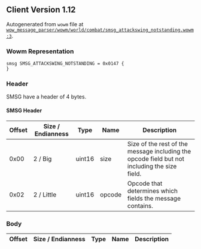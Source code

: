 ## Client Version 1.12

Autogenerated from `wowm` file at [`wow_message_parser/wowm/world/combat/smsg_attackswing_notstanding.wowm:3`](https://github.com/gtker/wow_messages/tree/main/wow_message_parser/wowm/world/combat/smsg_attackswing_notstanding.wowm#L3).

### Wowm Representation
```rust,ignore
smsg SMSG_ATTACKSWING_NOTSTANDING = 0x0147 {
}
```
### Header
SMSG have a header of 4 bytes.

#### SMSG Header
| Offset | Size / Endianness | Type   | Name   | Description |
| ------ | ----------------- | ------ | ------ | ----------- |
| 0x00   | 2 / Big           | uint16 | size   | Size of the rest of the message including the opcode field but not including the size field.|
| 0x02   | 2 / Little        | uint16 | opcode | Opcode that determines which fields the message contains.|
### Body
| Offset | Size / Endianness | Type | Name | Description |
| ------ | ----------------- | ---- | ---- | ----------- |
